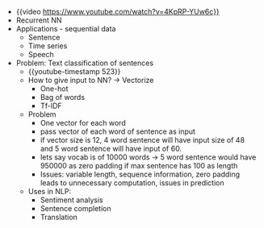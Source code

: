 - {{video https://www.youtube.com/watch?v=4KpRP-YUw6c}}
- Recurrent NN
- Applications - sequential data
	- Sentence
	- Time series
	- Speech
- Problem: Text classification of sentences
	- {{youtube-timestamp 523}}
	- How to give input to NN? -> Vectorize
		- One-hot
		- Bag of words
		- Tf-IDF
	- Problem
		- One vector for each word
		- pass vector of each word of sentence as input
		- if vector size is 12, 4 word sentence will have input size of 48 and 5 word sentence will have input of 60.
		- lets say vocab is of 10000 words -> 5 word sentence would have 950000 as zero padding if max sentence has 100 as length
		- Issues: variable length, sequence information, zero padding leads to unnecessary computation, issues in prediction
	- Uses in NLP:
		- Sentiment analysis
		- Sentence completion
		- Translation